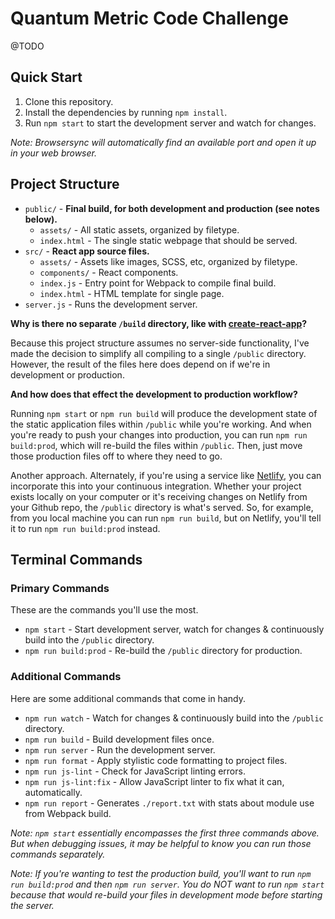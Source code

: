 # Quantum Metric Code Challenge

@TODO

## Quick Start

1. Clone this repository.
2. Install the dependencies by running `npm install`.
3. Run `npm start` to start the development server and watch for changes.

_Note: Browsersync will automatically find an available port and open it up in your web browser._

## Project Structure

- `public/` - **Final build, for both development and production (see notes below).**
  - `assets/` - All static assets, organized by filetype.
  - `index.html` - The single static webpage that should be served.
- `src/` - **React app source files.**
  - `assets/` - Assets like images, SCSS, etc, organized by filetype.
  - `components/` - React components.
  - `index.js` - Entry point for Webpack to compile final build.
  - `index.html` - HTML template for single page.
- `server.js` - Runs the development server.

**Why is there no separate `/build` directory, like with [create-react-app](https://github.com/facebook/create-react-app)?**

Because this project structure assumes no server-side functionality, I've made the decision to simplify all compiling to a single `/public` directory. However, the result of the files here does depend on if we're in development or production.

**And how does that effect the development to production workflow?**

Running `npm start` or `npm run build` will produce the development state of the static application files within `/public` while you're working. And when you're ready to push your changes into production, you can run `npm run build:prod`, which will re-build the files within `/public`. Then, just move those production files off to where they need to go.

Another approach. Alternately, if you're using a service like [Netlify](https://www.netlify.com/), you can incorporate this into your continuous integration. Whether your project exists locally on your computer or it's receiving changes on Netlify from your Github repo, the `/public` directory is what's served. So, for example, from you local machine you can run `npm run build`, but on Netlify, you'll tell it to run `npm run build:prod` instead.

## Terminal Commands

### Primary Commands

These are the commands you'll use the most.

- `npm start` - Start development server, watch for changes & continuously build into the `/public` directory.
- `npm run build:prod` - Re-build the `/public` directory for production.

### Additional Commands

Here are some additional commands that come in handy.

- `npm run watch` - Watch for changes & continuously build into the `/public` directory.
- `npm run build` - Build development files once.
- `npm run server` - Run the development server.
- `npm run format` - Apply stylistic code formatting to project files.
- `npm run js-lint` - Check for JavaScript linting errors.
- `npm run js-lint:fix` - Allow JavaScript linter to fix what it can, automatically.
- `npm run report` - Generates `./report.txt` with stats about module use from Webpack build.

_Note: `npm start` essentially encompasses the first three commands above. But when debugging issues, it may be helpful to know you can run those commands separately._

_Note: If you're wanting to test the production build, you'll want to run `npm run build:prod` and then `npm run server`. You do NOT want to run `npm start` because that would re-build your files in development mode before starting the server._
